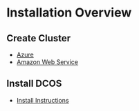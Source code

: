 # Installation Overview

## Create Cluster 
- [Azure](azure.md)
- [Amazon Web Service](aws.md)

## Install DCOS 
- [Install Instructions](dcos.md)


